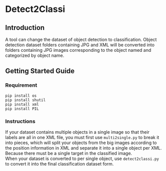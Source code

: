 # Detect2Classi
## Introduction
A tool can change the dataset of object detection to classification. 
Object detection dataset folders containing JPG and XML will be converted into folders containing JPG images 
corresponding to the object named and categorized by object name.
## Getting Started Guide
### Requirement
```
pip install os
pip install shutil
pip install xml
pip install PIL
```
### Instructions
If your dataset contains multiple objects in a single image so that their labels are all in one XML file, 
you must first use `multi2single.py` to break it into pieces, which will split your objects from the big images according to the position information in XML 
and separate it into a single object per XML. Because there must be a single target in the classified image. <br>
When your dataset is converted to per single object, use `detect2classi.py` to convert it into the final classification dataset form.


